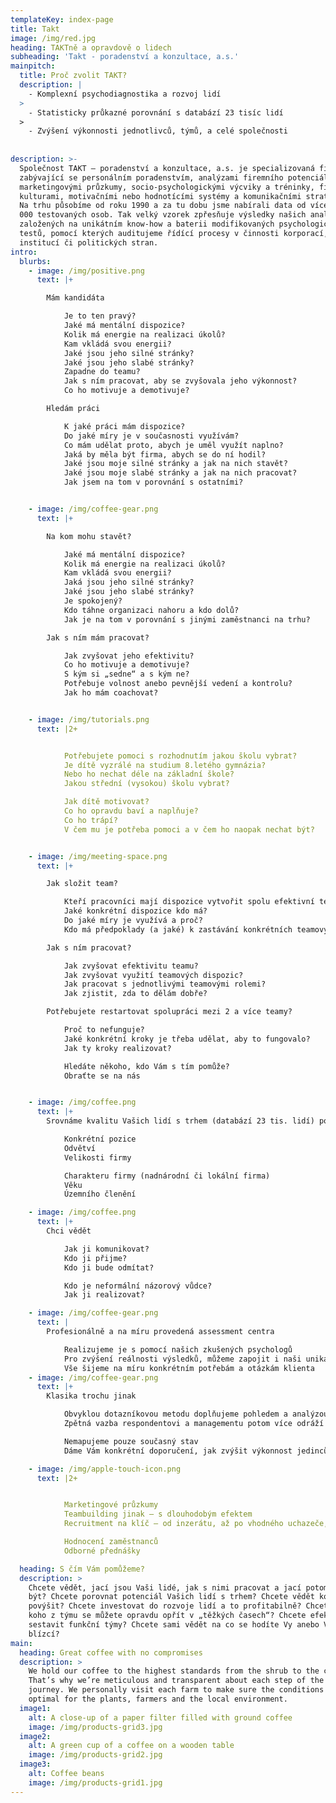 ```yaml
---
templateKey: index-page
title: Takt
image: /img/red.jpg
heading: TAKTně a opravdově o lidech
subheading: 'Takt - poradenství a konzultace, a.s.'
mainpitch:
  title: Proč zvolit TAKT?
  description: |
    - Komplexní psychodiagnostika a rozvoj lidí
  >
    - Statisticky průkazné porovnání s databází 23 tisíc lidí
  >
    - Zvýšení výkonnosti jednotlivců, týmů, a celé společnosti
    
    
description: >-
  Společnost TAKT – poradenství a konzultace, a.s. je specializovaná firma
  zabývající se personálním poradenstvím, analýzami firemního potenciálu,
  marketingovými průzkumy, socio-psychologickými výcviky a tréninky, firemními
  kulturami, motivačními nebo hodnotícími systémy a komunikačními strategiemi.
  Na trhu působíme od roku 1990 a za tu dobu jsme nabírali data od více než 30
  000 testovaných osob. Tak velký vzorek zpřesňuje výsledky našich analýz
  založených na unikátním know-how a baterii modifikovaných psychologických
  testů, pomocí kterých auditujeme řídící procesy v činnosti korporací,
  institucí či politických stran. 
intro:
  blurbs:
    - image: /img/positive.png
      text: |+

        Mám kandidáta

            Je to ten pravý?
            Jaké má mentální dispozice?
            Kolik má energie na realizaci úkolů?
            Kam vkládá svou energii?
            Jaké jsou jeho silné stránky?
            Jaké jsou jeho slabé stránky?
            Zapadne do teamu?
            Jak s ním pracovat, aby se zvyšovala jeho výkonnost?
            Co ho motivuje a demotivuje?

        Hledám práci

            K jaké práci mám dispozice?
            Do jaké míry je v současnosti využívám?
            Co mám udělat proto, abych je uměl využít naplno?
            Jaká by měla být firma, abych se do ní hodil?
            Jaké jsou moje silné stránky a jak na nich stavět?
            Jaké jsou moje slabé stránky a jak na nich pracovat?
            Jak jsem na tom v porovnání s ostatními?


    - image: /img/coffee-gear.png
      text: |+

        Na kom mohu stavět?

            Jaké má mentální dispozice?
            Kolik má energie na realizaci úkolů?
            Kam vkládá svou energii?
            Jaká jsou jeho silné stránky?
            Jaké jsou jeho slabé stránky?
            Je spokojený?
            Kdo táhne organizaci nahoru a kdo dolů?
            Jak je na tom v porovnání s jinými zaměstnanci na trhu?

        Jak s ním mám pracovat?

            Jak zvyšovat jeho efektivitu?
            Co ho motivuje a demotivuje?
            S kým si „sedne“ a s kým ne?
            Potřebuje volnost anebo pevnější vedení a kontrolu?
            Jak ho mám coachovat?


    - image: /img/tutorials.png
      text: |2+


            Potřebujete pomoci s rozhodnutím jakou školu vybrat?
            Je dítě vyzrálé na studium 8.letého gymnázia?
            Nebo ho nechat déle na základní škole?
            Jakou střední (vysokou) školu vybrat?

            Jak dítě motivovat?
            Co ho opravdu baví a naplňuje?
            Co ho trápí?
            V čem mu je potřeba pomoci a v čem ho naopak nechat být?


    - image: /img/meeting-space.png
      text: |+

        Jak složit team?

            Kteří pracovníci mají dispozice vytvořit spolu efektivní team?
            Jaké konkrétní dispozice kdo má?
            Do jaké míry je využívá a proč?
            Kdo má předpoklady (a jaké) k zastávání konkrétních teamových rolí?

        Jak s ním pracovat?

            Jak zvyšovat efektivitu teamu?
            Jak zvyšovat využití teamových dispozic?
            Jak pracovat s jednotlivými teamovými rolemi?
            Jak zjistit, zda to dělám dobře?

        Potřebujete restartovat spolupráci mezi 2 a více teamy?

            Proč to nefunguje?
            Jaké konkrétní kroky je třeba udělat, aby to fungovalo?
            Jak ty kroky realizovat?

            Hledáte někoho, kdo Vám s tím pomůže?
            Obraťte se na nás


    - image: /img/coffee.png
      text: |+
        Srovnáme kvalitu Vašich lidí s trhem (databází 23 tis. lidí) podle:

            Konkrétní pozice
            Odvětví
            Velikosti firmy

            Charakteru firmy (nadnárodní či lokální firma)
            Věku
            Územního členění

    - image: /img/coffee.png
      text: |+
        Chci vědět

            Jak ji komunikovat?
            Kdo ji přijme?
            Kdo ji bude odmítat?

            Kdo je neformální názorový vůdce?
            Jak ji realizovat?

    - image: /img/coffee-gear.png
      text: |
        Profesionálně a na míru provedená assessment centra

            Realizujeme je s pomocí našich zkušených psychologů
            Pro zvýšení reálnosti výsledků, můžeme zapojit i naši unikátní metodologii testování
            Vše šijeme na míru konkrétním potřebám a otázkám klienta
    - image: /img/coffee-gear.png
      text: |+
        Klasika trochu jinak

            Obvyklou dotazníkovou metodu doplňujeme pohledem a analýzou psychologa při osobním pohovoru s každým respondentem
            Zpětná vazba respondentovi a managementu potom více odráží realitu

            Nemapujeme pouze současný stav
            Dáme Vám konkrétní doporučení, jak zvýšit výkonnost jedinců i teamů

    - image: /img/apple-touch-icon.png
      text: |2+


            Marketingové průzkumy
            Teambuilding jinak – s dlouhodobým efektem
            Recruitment na klíč – od inzerátu, až po vhodného uchazeče, který úspěšně prošel psychodiagnostikou

            Hodnocení zaměstnanců
            Odborné přednášky

  heading: S čím Vám pomůžeme?
  description: >
    Chcete vědět, jací jsou Vaši lidé, jak s nimi pracovat a jací potom mohou
    být? Chcete porovnat potenciál Vašich lidí s trhem? Chcete vědět koho
    povýšit? Chcete investovat do rozvoje lidí a to profitabilně? Chcete vědět o
    koho z týmu se můžete opravdu opřít v „těžkých časech“? Chcete efektivně
    sestavit funkční týmy? Chcete sami vědět na co se hodíte Vy anebo Vaši
    blízcí?
main:
  heading: Great coffee with no compromises
  description: >
    We hold our coffee to the highest standards from the shrub to the cup.
    That’s why we’re meticulous and transparent about each step of the coffee’s
    journey. We personally visit each farm to make sure the conditions are
    optimal for the plants, farmers and the local environment.
  image1:
    alt: A close-up of a paper filter filled with ground coffee
    image: /img/products-grid3.jpg
  image2:
    alt: A green cup of a coffee on a wooden table
    image: /img/products-grid2.jpg
  image3:
    alt: Coffee beans
    image: /img/products-grid1.jpg
---
```


